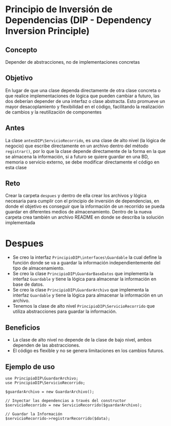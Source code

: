 # Principio de Inversión de Dependencias (DIP - Dependency Inversion Principle)

## Concepto
Depender de abstracciones, no de implementaciones concretas

## Objetivo
En lugar de que una clase dependa directamente de otra clase concreta o que realice implementaciones de lógica que pueden cambiar a futuro, las dos deberían depender de una interfaz o clase abstracta. Esto promueve un mayor desacoplamiento y flexibilidad en el código, facilitando la realización de cambios y la reutilización de componentes

## Antes
La clase `antesDIP\ServicioRecorrido`, es una clase de alto nivel (la lógica de negocio) que escribe directamente en un archivo dentro del método `registrar()`, por lo que la clase depende directamente de la forma en la que se almacena la información, si a futuro se quiere guardar en una BD, memoria o servicio externo, se debe modificar directamente el código en esta clase

## Reto
Crear la carpeta `despues` y dentro de ella crear los archivos y lógica necesaria para cumplir con el principio de inversión de dependencias, en donde el objetivo es conseguir que la información de un recorrido se pueda guardar en diferentes medios de almacenamiento. Dentro de la nueva carpeta crea también un archivo README en donde se describa la solución implementada

# Despues
- Se creo la interfaz `PrincipioDIP\interfaces\Guardable` la cual define la función donde se va a guardar la información independientemente del tipo de almacenamiento.
- Se creo la clase `PrincipioDIP\GuardarBaseDatos` que implementa la interfaz `Guardable` y tiene la lógica para almacenar la información en base de datos.
- Se creo la clase `PrincipioDIP\GuardarArchivo` que implementa la interfaz `Guardable` y tiene la lógica para almacenar la información en un archivo.
- Tenemos la clase de alto nivel `PrincipioDIP\ServicioRecorrido` que utiliza abstracciones para guardar la información.

## Beneficios
- La clase de alto nivel no depende de la clase de bajo nivel, ambos dependen de las abstracciones.
- El código es flexible y no se genera limitaciones en los cambios futuros.

## Ejemplo de uso
```
use PrincipioDIP\GuardarArchivo;
use PrincipioDIP\ServicioRecorrido;

$guardarArchivo = new GuardarArchivo();

// Inyectar las dependencias a través del constructor
$servicioRecorrido = new ServicioRecorrido($guardarArchivo);

// Guardar la Información
$servicioRecorrido->registrarRecorrido($data);
```
